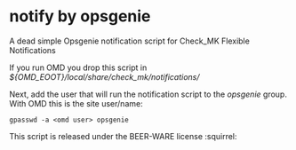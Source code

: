 notify by opsgenie
==================

A dead simple Opsgenie notification script for Check_MK Flexible Notifications

If you run OMD you drop this script in _${OMD\_EOOT}/local/share/check\_mk/notifications/_

Next, add the user that will run the notification script to the _opsgenie_ group. With OMD this is the site user/name:

    gpasswd -a <omd user> opsgenie

This script is released under the BEER-WARE license :squirrel:

